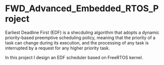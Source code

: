 # FWD_Advanced_Embedded_RTOS_Project
Earliest Deadline First (EDF) is a shecduling algorithm that adopts a dynamic priority-based preemptive scheduling policy, meaning that the priority of a task can change during its execution, and the processing of any task is interrupted by a request for any higher priority task.



In this project I design an EDF scheduler based on FreeRTOS kernel.
